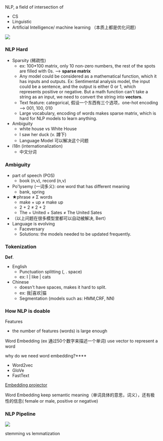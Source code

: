 NLP, a field of intersection of 

- CS
- Linguistic
- Artificial Intelligence/ machine learning （本质上都是优化问题）

![](https://www.altoros.com/blog/wp-content/uploads/2018/05/intersection-of-machine-deep-learning-natural-language-processing-artificial-intelligence.png)

### NLP Hard

- Sparsity (稀疏性)
  - ex: 100*100 matrix,  only 10 non-zero numbers, the rest of the spots are filled with 0s. --> **sparse matrix**
  - Any model could be considered as a mathematical function, which it has inputs and outputs. Ex: Sentimental analysis model, the input could be a sentence, and the output is either 0 or 1, which represents positive or negative.  But a math function can't take a string as an input, we need to convert the string into **vectors**. 
  - Text feature: categorical, 假设一个东西有三个选项，one-hot encoding --> 001, 100, 010
  - Large vocabulary, encoding of words makes sparse matrix, which is hard for NLP models to learn anything. 
- Ambiguity 
  - white house vs White House
  - I saw her duck (v. 蹲下) 
  - Language Model 可以解决这个问题
- i18n (internationalization)
  - 中文分词 

### Ambiguity

- part of speech (POS)
  - book (n,v), record (n,v)
- Po'lysemy (一词多义): one word that has different meaning
  - bank, spring
- ★phrase ≠ Σ words 
  - make + up ≠ make up
  - 2 + 2 ≠ 2 + 2
  - The + United + Sates ≠ The United Sates 
- （以上问题在很多模型里都可以自动被解决, Bert）
- Language is evolving 
  - Faceversary 
  - Solutions: the models needed to be updated frequently.

### Tokenization

**Def**.

- English 
  - Punctuation splitting (, . space)
  - ex: I | like | cats
- Chinese 
  - doesn't have spaces, makes it hard to split.
  - ex: 我|喜欢|猫
  - Segmentation (models such as: HMM,CRF, NN)

### How NLP is doable

Features

- the number of features (words) is large enough 

Word Embedding (ex 通过50个数字来描述一个单词) use vector to represent a word

why do we need word embedding?****

- Word2vec
- GloVe
- FastText

[Embedding projector](https://projector.tensorflow.org/)

Word Embedding keep semantic meaning（单词具体的意思，词义），还有极性的信息( female or male, positive or negative) 

### NLP Pipeline

![](https://raw.githubusercontent.com/ffflora/data-science-notes/master/archived-pics/open-course/nlp.png)

stemming vs lemmatization



